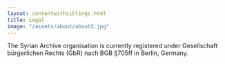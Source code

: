 ```yaml
---
layout: contentwithsiblings.html
title: Legal
image: "/assets/about/about2.jpg"
---
```


 The Syrian Archive organisation is currently registered under Gesellschaft bürgerlichen Rechts (GbR) nach BGB §705ff in Berlin, Germany.
